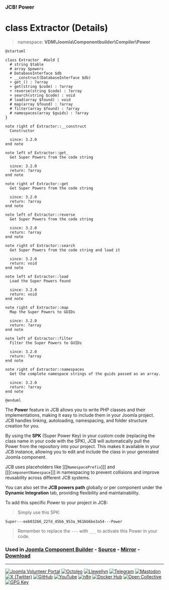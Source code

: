 ### JCB! Power
# class Extractor (Details)
> namespace: **VDM\Joomla\Componentbuilder\Compiler\Power**

```uml
@startuml

class Extractor  #Gold {
  # string $table
  # array $powers
  # DatabaseInterface $db
  + __construct(DatabaseInterface $db)
  + get_() : ?array
  + get(string $code) : ?array
  + reverse(string $code) : ?array
  + search(string $code) : void
  # load(array $found) : void
  # map(array $found) : ?array
  # filter(array $found) : ?array
  # namespaces(array $guids) : ?array
}

note right of Extractor::__construct
  Constructor

  since: 3.2.0
end note

note left of Extractor::get_
  Get Super Powers from the code string

  since: 3.2.0
  return: ?array
end note

note right of Extractor::get
  Get Super Powers from the code string

  since: 3.2.0
  return: ?array
end note

note left of Extractor::reverse
  Get Super Powers from the code string

  since: 3.2.0
  return: ?array
end note

note right of Extractor::search
  Get Super Powers from the code string and load it

  since: 3.2.0
  return: void
end note

note left of Extractor::load
  Load the Super Powers found

  since: 3.2.0
  return: void
end note

note right of Extractor::map
  Map the Super Powers to GUIDs

  since: 3.2.0
  return: ?array
end note

note left of Extractor::filter
  Filter the Super Powers to GUIDs

  since: 3.2.0
  return: ?array
end note

note right of Extractor::namespaces
  Get the complete namespace strings of the guids passed as an array.

  since: 3.2.0
  return: ?array
end note

@enduml
```

The **Power** feature in JCB allows you to write PHP classes and their implementations,
making it easy to include them in your Joomla project. JCB handles linking, autoloading,
namespacing, and folder structure creation for you.

By using the **SPK** (Super Power Key) in your custom code (replacing the class name
in your code with the SPK), JCB will automatically pull the Power from the repository
into your project. This makes it available in your JCB instance, allowing you to edit
and include the class in your generated Joomla component.

JCB uses placeholders like [[[`NamespacePrefix`]]] and [[[`ComponentNamespace`]]] in
namespacing to prevent collisions and improve reusability across different JCB systems.

You can also set the **JCB powers path** globally or per component under the
**Dynamic Integration** tab, providing flexibility and maintainability.

To add this specific Power to your project in JCB:

> Simply use this SPK:
```
Super---eeb03266_22fd_45bb_953a_961bb6be3a54---Power
```
> Remember to replace the `---` with `___` to activate this Power in your code.

### Used in [Joomla Component Builder](https://www.joomlacomponentbuilder.com) - [Source](https://git.vdm.dev/joomla/Component-Builder) - [Mirror](https://github.com/vdm-io/Joomla-Component-Builder) - [Download](https://git.vdm.dev/joomla/pkg-component-builder/releases)

---
[![Joomla Volunteer Portal](https://img.shields.io/badge/-Joomla-gold?logo=joomla)](https://volunteers.joomla.org/joomlers/1396-llewellyn-van-der-merwe "Join Llewellyn on the Joomla Volunteer Portal: Shaping the Future Together!") [![Octoleo](https://img.shields.io/badge/-Octoleo-black?logo=linux)](https://git.vdm.dev/octoleo "--quiet") [![Llewellyn](https://img.shields.io/badge/-Llewellyn-ffffff?logo=gitea)](https://git.vdm.dev/Llewellyn "Collaborate and Innovate with Llewellyn on Git: Building a Better Code Future!") [![Telegram](https://img.shields.io/badge/-Telegram-blue?logo=telegram)](https://t.me/Joomla_component_builder "Join Llewellyn and the Community on Telegram: Building Joomla Components Together!") [![Mastodon](https://img.shields.io/badge/-Mastodon-9e9eec?logo=mastodon)](https://joomla.social/@llewellyn "Connect and Engage with Llewellyn on Joomla Social: Empowering Communities, One Post at a Time!") [![X (Twitter)](https://img.shields.io/badge/-X-black?logo=x)](https://x.com/llewellynvdm "Join the Conversation with Llewellyn on X: Where Ideas Take Flight!") [![GitHub](https://img.shields.io/badge/-GitHub-181717?logo=github)](https://github.com/Llewellynvdm "Build, Innovate, and Thrive with Llewellyn on GitHub: Turning Ideas into Impact!") [![YouTube](https://img.shields.io/badge/-YouTube-ff0000?logo=youtube)](https://www.youtube.com/@OctoYou "Explore, Learn, and Create with Llewellyn on YouTube: Your Gateway to Inspiration!") [![n8n](https://img.shields.io/badge/-n8n-black?logo=n8n)](https://n8n.io/creators/octoleo "Effortless Automation and Impactful Workflows with Llewellyn on n8n!") [![Docker Hub](https://img.shields.io/badge/-Docker-grey?logo=docker)](https://hub.docker.com/u/llewellyn "Llewellyn on Docker: Containerize Your Creativity!") [![Open Collective](https://img.shields.io/badge/-Donate-green?logo=opencollective)](https://opencollective.com/joomla-component-builder "Donate towards JCB: Help Llewellyn financially so he can continue developing this great tool!") [![GPG Key](https://img.shields.io/badge/-GPG-blue?logo=gnupg)](https://git.vdm.dev/Llewellyn/gpg "Unlock Trust and Security with Llewellyn's GPG Key: Your Gateway to Verified Connections!")